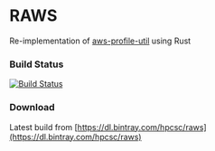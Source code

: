 # RAWS

Re-implementation of [aws-profile-util](https://github.com/hpcsc/aws-profile-utils) using Rust

### Build Status
[![Build Status](https://travis-ci.org/hpcsc/raws.png)](https://travis-ci.org/hpcsc/raws)

### Download 

Latest build from [https://dl.bintray.com/hpcsc/raws](https://dl.bintray.com/hpcsc/raws)

